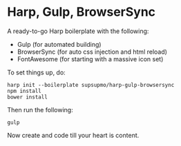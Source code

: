 # Harp, Gulp, BrowserSync

A ready-to-go Harp boilerplate with the following:

- Gulp (for automated building)
- BrowserSync (for auto css injection and html reload)
- FontAwesome (for starting with a massive icon set)

To set things up, do:

```console
harp init --boilerplate supsupmo/harp-gulp-browsersync
npm install
bower install
```

Then run the following:

```console
gulp
```

Now create and code till your heart is content.
